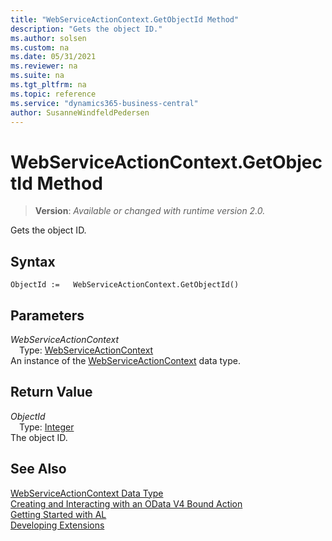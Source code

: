 ```yaml
---
title: "WebServiceActionContext.GetObjectId Method"
description: "Gets the object ID."
ms.author: solsen
ms.custom: na
ms.date: 05/31/2021
ms.reviewer: na
ms.suite: na
ms.tgt_pltfrm: na
ms.topic: reference
ms.service: "dynamics365-business-central"
author: SusanneWindfeldPedersen
---
```

[//]: # (START>DO_NOT_EDIT)
[//]: # (IMPORTANT:Do not edit any of the content between here and the END>DO_NOT_EDIT.)
[//]: # (Any modifications should be made in the .xml files in the ModernDev repo.)
# WebServiceActionContext.GetObjectId Method
> **Version**: _Available or changed with runtime version 2.0._

Gets the object ID.


## Syntax
```
ObjectId :=   WebServiceActionContext.GetObjectId()
```

## Parameters
*WebServiceActionContext*  
&emsp;Type: [WebServiceActionContext](webserviceactioncontext-data-type.md)  
An instance of the [WebServiceActionContext](webserviceactioncontext-data-type.md) data type.  

## Return Value
*ObjectId*  
&emsp;Type: [Integer](../integer/integer-data-type.md)  
The object ID.


[//]: # (IMPORTANT: END>DO_NOT_EDIT)
## See Also
[WebServiceActionContext Data Type](webserviceactioncontext-data-type.md)  
[Creating and Interacting with an OData V4 Bound Action](../../devenv-creating-and-interacting-with-odatav4-bound-action.md)  
[Getting Started with AL](../../devenv-get-started.md)  
[Developing Extensions](../../devenv-dev-overview.md)